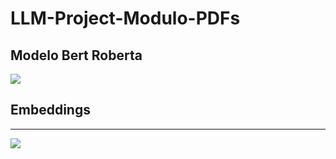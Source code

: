 # LLM-Project-Modulo-PDFs

## Modelo Bert Roberta
![](https://tungmphung.com/wp-content/uploads/2021/12/MobileBERT-architecture.png)

## Embeddings
___
![](https://i0.wp.com/esciencegroup.com/wp-content/uploads/2020/02/01.png?resize=506%2C641&ssl=1)
